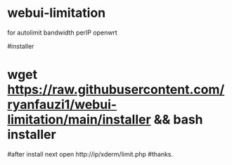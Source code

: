 # webui-limitation
for autolimit bandwidth perIP openwrt

#installer
# wget https://raw.githubusercontent.com/ryanfauzi1/webui-limitation/main/installer && bash installer

#after install next open http://ip/xderm/limit.php
#thanks.
